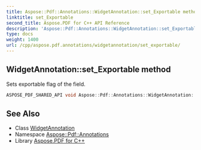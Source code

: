 ```yaml
---
title: Aspose::Pdf::Annotations::WidgetAnnotation::set_Exportable method
linktitle: set_Exportable
second_title: Aspose.PDF for C++ API Reference
description: 'Aspose::Pdf::Annotations::WidgetAnnotation::set_Exportable method. Sets exportable flag of the field in C++.'
type: docs
weight: 1400
url: /cpp/aspose.pdf.annotations/widgetannotation/set_exportable/
---
```

## WidgetAnnotation::set_Exportable method


Sets exportable flag of the field.

```cpp
ASPOSE_PDF_SHARED_API void Aspose::Pdf::Annotations::WidgetAnnotation::set_Exportable(bool value)
```

## See Also

* Class [WidgetAnnotation](../)
* Namespace [Aspose::Pdf::Annotations](../../)
* Library [Aspose.PDF for C++](../../../)
